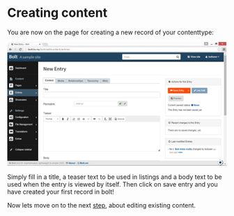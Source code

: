 Creating content
===========

You are now on the page for creating a new record of your contenttype:

<a href="/files/screenshots/new-entry.png" class="popup"><img src="/files/screenshots/new-entry.png" width="590"></a><br>

Simply fill in a title, a teaser text to be used in listings and a body text to
be used when the entry is viewed by itself. Then click on save entry and you
have created your first record in bolt!

Now lets move on to the next [step](/edit-content), about editing existing
content.